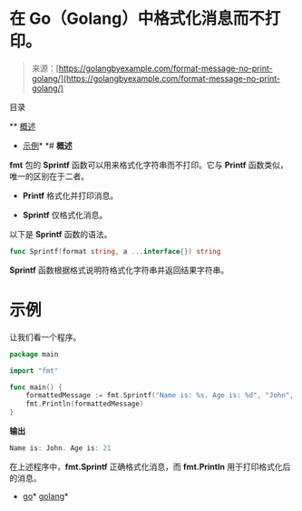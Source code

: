 <!--yml

分类：未分类

日期：2024-10-13 06:26:22

-->

# 在 Go（Golang）中格式化消息而不打印。

> 来源：[https://golangbyexample.com/format-message-no-print-golang/](https://golangbyexample.com/format-message-no-print-golang/)

目录

**   [概述](#Overview "Overview")

+   [示例](#Example "Example")*  *# **概述**

**fmt** 包的 **Sprintf** 函数可以用来格式化字符串而不打印。它与 **Printf** 函数类似，唯一的区别在于二者。

+   **Printf** 格式化并打印消息。

+   **Sprintf** 仅格式化消息。

以下是 **Sprintf** 函数的语法。

```go
func Sprintf(format string, a ...interface{}) string
```

**Sprintf** 函数根据格式说明符格式化字符串并返回结果字符串。

# **示例**

让我们看一个程序。

```go
package main

import "fmt"

func main() {
    formattedMessage := fmt.Sprintf("Name is: %s. Age is: %d", "John", 21)
    fmt.Println(formattedMessage)
}
```

**输出**

```go
Name is: John. Age is: 21
```

在上述程序中，**fmt.Sprintf** 正确格式化消息，而 **fmt.Println** 用于打印格式化后的消息。

+   [go](https://golangbyexample.com/tag/go/)*   [golang](https://golangbyexample.com/tag/golang/)*
